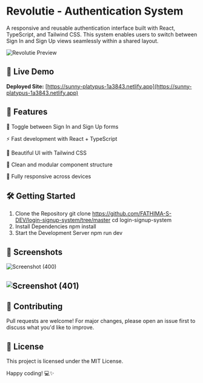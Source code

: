 # Revolutie - Authentication System

A responsive and reusable authentication interface built with React, TypeScript, and Tailwind CSS. This system enables users to switch between Sign In and Sign Up views seamlessly within a shared layout.

![Revolutie Preview](https://images.pexels.com/photos/3861969/pexels-photo-3861969.jpeg?auto=compress&cs=tinysrgb&w=800&h=400&dpr=2)



## 🚀 Live Demo
**Deployed Site:** [https://sunny-platypus-1a3843.netlify.app](https://sunny-platypus-1a3843.netlify.app)

## 🚀 Features
🔄 Toggle between Sign In and Sign Up forms

⚡ Fast development with React + TypeScript

🎨 Beautiful UI with Tailwind CSS

🧩 Clean and modular component structure

📱 Fully responsive across devices

## 🛠️ Getting Started
1. Clone the Repository
git clone https://github.com/FATHIMA-S-DEV/login-signup-system/tree/master
cd login-signup-system
2. Install Dependencies
npm install
3. Start the Development Server
npm run dev

## 📸 Screenshots

![Screenshot (400)](https://github.com/user-attachments/assets/361c33e0-382f-4f00-b436-1cd3f4eef99e)


## ![Screenshot (401)](https://github.com/user-attachments/assets/7d3388f3-265f-4cba-b68f-765349bf0ed4)



## 🤝 Contributing
Pull requests are welcome!
For major changes, please open an issue first to discuss what you'd like to improve.

## 📄 License
This project is licensed under the MIT License.

Happy coding! 💻✨
